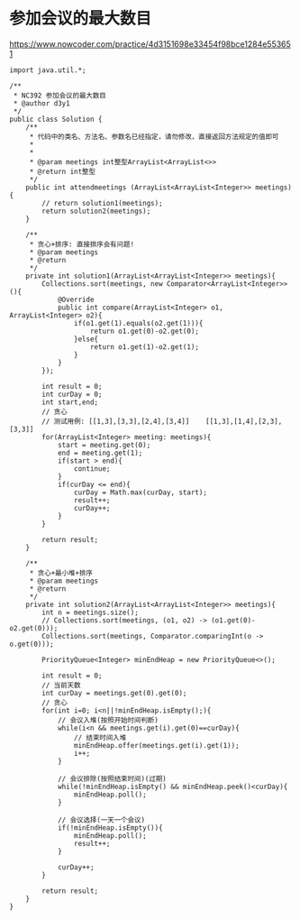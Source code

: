 # 参加会议的最大数目
https://www.nowcoder.com/practice/4d3151698e33454f98bce1284e553651

    import java.util.*;
    
    /**
     * NC392 参加会议的最大数目
     * @author d3y1
     */
    public class Solution {
        /**
         * 代码中的类名、方法名、参数名已经指定，请勿修改，直接返回方法规定的值即可
         *
         *
         * @param meetings int整型ArrayList<ArrayList<>>
         * @return int整型
         */
        public int attendmeetings (ArrayList<ArrayList<Integer>> meetings) {
            // return solution1(meetings);
            return solution2(meetings);
        }
    
        /**
         * 贪心+排序: 直接排序会有问题!
         * @param meetings
         * @return
         */
        private int solution1(ArrayList<ArrayList<Integer>> meetings){
            Collections.sort(meetings, new Comparator<ArrayList<Integer>>(){
                @Override
                public int compare(ArrayList<Integer> o1, ArrayList<Integer> o2){
                    if(o1.get(1).equals(o2.get(1))){
                        return o1.get(0)-o2.get(0);
                    }else{
                        return o1.get(1)-o2.get(1);
                    }
                }
            });
    
            int result = 0;
            int curDay = 0;
            int start,end;
            // 贪心
            // 测试用例: [[1,3],[3,3],[2,4],[3,4]]    [[1,3],[1,4],[2,3],[3,3]]
            for(ArrayList<Integer> meeting: meetings){
                start = meeting.get(0);
                end = meeting.get(1);
                if(start > end){
                    continue;
                }
                if(curDay <= end){
                    curDay = Math.max(curDay, start);
                    result++;
                    curDay++;
                }
            }
    
            return result;
        }
    
        /**
         * 贪心+最小堆+排序
         * @param meetings
         * @return
         */
        private int solution2(ArrayList<ArrayList<Integer>> meetings){
            int n = meetings.size();
            // Collections.sort(meetings, (o1, o2) -> (o1.get(0)-o2.get(0)));
            Collections.sort(meetings, Comparator.comparingInt(o -> o.get(0)));
    
            PriorityQueue<Integer> minEndHeap = new PriorityQueue<>();
    
            int result = 0;
            // 当前天数
            int curDay = meetings.get(0).get(0);
            // 贪心
            for(int i=0; i<n||!minEndHeap.isEmpty();){
                // 会议入堆(按照开始时间判断)
                while(i<n && meetings.get(i).get(0)==curDay){
                    // 结束时间入堆
                    minEndHeap.offer(meetings.get(i).get(1));
                    i++;
                }
    
                // 会议排除(按照结束时间)(过期)
                while(!minEndHeap.isEmpty() && minEndHeap.peek()<curDay){
                    minEndHeap.poll();
                }
    
                // 会议选择(一天一个会议)
                if(!minEndHeap.isEmpty()){
                    minEndHeap.poll();
                    result++;
                }
    
                curDay++;
            }
    
            return result;
        }
    }
    

